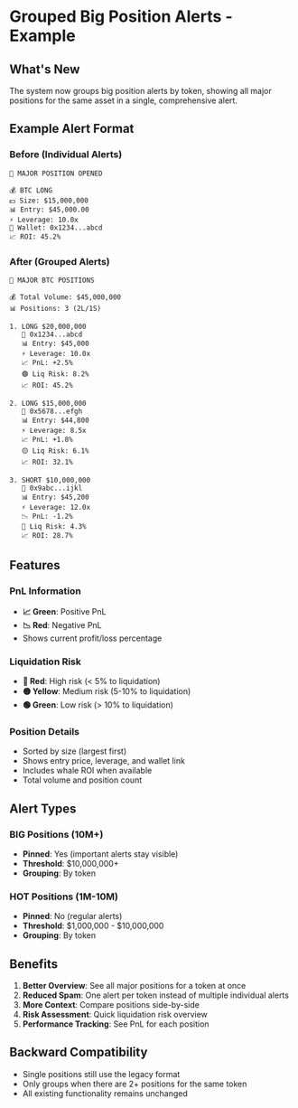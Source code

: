 # Grouped Big Position Alerts - Example

## What's New

The system now groups big position alerts by token, showing all major positions for the same asset in a single, comprehensive alert.

## Example Alert Format

### Before (Individual Alerts)
```
🚨 MAJOR POSITION OPENED

💰 BTC LONG
💵 Size: $15,000,000
📊 Entry: $45,000.00
⚡ Leverage: 10.0x
👤 Wallet: 0x1234...abcd
📈 ROI: 45.2%
```

### After (Grouped Alerts)
```
🚨 MAJOR BTC POSITIONS

💰 Total Volume: $45,000,000
📊 Positions: 3 (2L/1S)

1. LONG $20,000,000
   👤 0x1234...abcd
   📊 Entry: $45,000
   ⚡ Leverage: 10.0x
   📈 PnL: +2.5%
   🟢 Liq Risk: 8.2%
   📈 ROI: 45.2%

2. LONG $15,000,000
   👤 0x5678...efgh
   📊 Entry: $44,800
   ⚡ Leverage: 8.5x
   📈 PnL: +1.8%
   🟡 Liq Risk: 6.1%
   📈 ROI: 32.1%

3. SHORT $10,000,000
   👤 0x9abc...ijkl
   📊 Entry: $45,200
   ⚡ Leverage: 12.0x
   📉 PnL: -1.2%
   🔴 Liq Risk: 4.3%
   📈 ROI: 28.7%
```

## Features

### PnL Information
- **📈 Green**: Positive PnL
- **📉 Red**: Negative PnL
- Shows current profit/loss percentage

### Liquidation Risk
- **🔴 Red**: High risk (< 5% to liquidation)
- **🟡 Yellow**: Medium risk (5-10% to liquidation)
- **🟢 Green**: Low risk (> 10% to liquidation)

### Position Details
- Sorted by size (largest first)
- Shows entry price, leverage, and wallet link
- Includes whale ROI when available
- Total volume and position count

## Alert Types

### BIG Positions (10M+)
- **Pinned**: Yes (important alerts stay visible)
- **Threshold**: $10,000,000+
- **Grouping**: By token

### HOT Positions (1M-10M)
- **Pinned**: No (regular alerts)
- **Threshold**: $1,000,000 - $10,000,000
- **Grouping**: By token

## Benefits

1. **Better Overview**: See all major positions for a token at once
2. **Reduced Spam**: One alert per token instead of multiple individual alerts
3. **More Context**: Compare positions side-by-side
4. **Risk Assessment**: Quick liquidation risk overview
5. **Performance Tracking**: See PnL for each position

## Backward Compatibility

- Single positions still use the legacy format
- Only groups when there are 2+ positions for the same token
- All existing functionality remains unchanged
